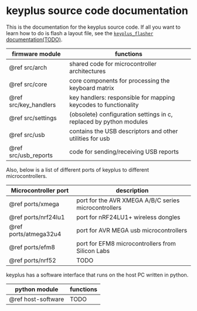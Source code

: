# keyplus source code documentation

This is the documentation for the keyplus source code. If all you want to learn
how to do is flash a layout file, see the [`keyplus_flasher` documentation(TODO)](#TODO).

| firmware module       | functions                                                          |
| --------------------- | ------------------------------------------------------------------ |
| @ref src/arch         | shared code for microcontroller architectures                      |
| @ref src/core         | core components for processing the keyboard matrix                 |
| @ref src/key_handlers | key handlers: responsible for mapping keycodes to functionality    |
| @ref src/settings     | (obsolete) configuration settings in c, replaced by python modules |
| @ref src/usb          | contains the USB descriptors and other utilities for usb           |
| @ref src/usb_reports  | code for sending/receiving USB reports                             |

Also, below is a list of different ports of keyplus to different microcontrollers.

| Microcontroller port  | description
| --------------------- | --------------------------------------------------------------- |
| @ref ports/xmega            | port for the AVR XMEGA A/B/C series microcontrollers            |
| @ref ports/nrf24lu1         | port for nRF24LU1+ wireless dongles                             |
| @ref ports/atmega32u4       | port for AVR MEGA usb microcontrollers                          |
| @ref ports/efm8             | port for EFM8 microcontrollers from Silicon Labs                |
| @ref ports/nrf52            | TODO                                                            |


keyplus has a software interface that runs on the host PC written in python.

| python module                     | functions                                                       |
| --------------------------------- | --------------------------------------------------------------- |
| @ref host-software                | TODO                                                            |
